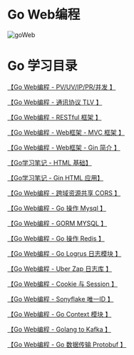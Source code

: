# Go Web编程


![goWeb][1]


# Go 学习目录

[ 【Go Web编程 - PV/UV/IP/PR/并发 】](https://jicki.cn/golang-web-note-7 "pv uv 并发")

[ 【Go Web编程 - 通讯协议 TLV 】](https://jicki.cn/golang-web-note-14 "通讯协议 TLV")

[ 【Go Web编程 - RESTful 框架 】](https://jicki.cn/golang-web-note-0 "Go RESTful框架")

[ 【Go Web编程 - Web框架 - MVC 框架 】](https://jicki.cn/golang-web-note-1 "Go Web框架- MVC框架")

[ 【Go Web编程 - Web框架 - Gin 简介 】](https://jicki.cn/golang-web-note-2 "Go Web框架- Gin")

[ 【Go学习笔记 - HTML 基础】](https://jicki.cn/golang-study-note-8 "Go HTML 基础")

[ 【Go学习笔记 - Gin HTML 应用】](https://jicki.cn/golang-web-note-13 "Gin HTML 应用")

[ 【Go Web编程 - 跨域资源共享 CORS 】](https://jicki.cn/golang-web-note-3 "CORS 跨域解决")

[ 【Go Web编程 - Go 操作 Mysql 】](https://jicki.cn/golang-web-note-4 "Golang 操作 Mysql")

[ 【Go Web编程 - GORM MYSQL 】](https://jicki.cn/golang-web-note-5 "Go GORM MYSQL")

[ 【Go Web编程 - Go 操作 Redis 】](https://jicki.cn/golang-web-note-6 "Go 操作 Redis")

[ 【Go Web编程 - Go Logrus 日志模块 】](https://jicki.cn/golang-web-note-8 "Go Logrus 日志模块")

[ 【Go Web编程 - Uber Zap 日志库 】](https://jicki.cn/golang-web-zap-logs "Uber Zap 日志库")

[ 【Go Web编程 - Cookie 与 Session 】](https://jicki.cn/golang-web-note-9 "Cookie 与 Session")

[ 【Go Web编程 - Sonyflake 唯一ID 】](https://jicki.cn/golang-web-note-10 "Sonyflake 唯一ID")

[ 【Go Web编程 - Go Context 模块 】](https://jicki.cn/golang-web-note-11 "Go Context 模块")

[ 【Go Web编程 - Golang to Kafka 】](https://jicki.cn/golang-web-note-12 "Golang to Kafka")

[ 【Go Web编程 - Go 数据传输 Protobuf 】](https://jicki.cn/golang-web-note-15 "Golang Protobuf")

  [1]: https://jicki.cn/img/posts/golang/goweb.png

